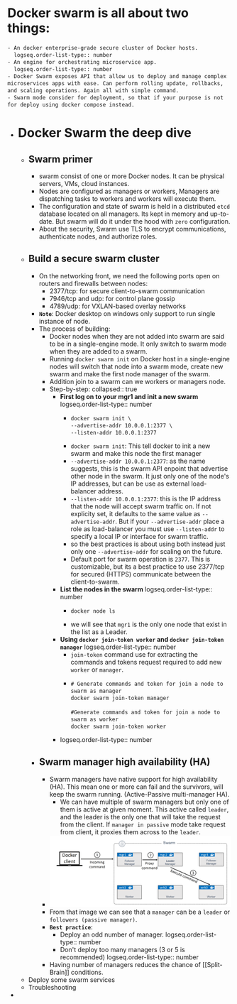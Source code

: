 # Docker swarm is all about two things:
	- An docker enterprise-grade secure cluster of Docker hosts.
	  logseq.order-list-type:: number
	- An engine for orchestrating microservice app.
	  logseq.order-list-type:: number
	- Docker Swarm exposes API that allow us to deploy and manage complex microservices apps with ease. Can perform rolling update, rollbacks, and scaling operations. Again all with simple command.
	- Swarm mode consider for deployment, so that if your purpose is not for deploy using docker compose instead.
- # Docker Swarm the deep dive
	- ## **Swarm primer**
		- swarm consist of one or more Docker nodes. It can be physical servers, VMs, cloud instances.
		- Nodes are configured as managers or workers, Managers are dispatching tasks to workers and workers will execute them.
		- The configuration and state of swarm is held in a distributed `etcd` database located on all managers. Its kept in memory and up-to-date. But swarm will do it under the hood with `zero` configuration.
		- About the security, Swarm use TLS to encrypt communications, authenticate nodes, and authorize roles.
	- ## **Build a secure swarm cluster**
		- On the networking front, we need the following ports open on routers and firewalls between nodes:
			- 2377/tcp: for secure client-to-swarm communication
			- 7946/tcp and udp: for control plane gossip
			- 4789/udp: for VXLAN-based overlay networks
		- **`Note`**: Docker desktop on windows only support to run single instance of node.
		- The process of building:
			- Docker nodes when they are not added into swarm are said to be in a single-engine mode. It only switch to swarm mode when they are added to a swarm.
			- Running `docker swarm init` on Docker host in a single-engine nodes will switch that node into  a swarm mode, create new swarm and make the first node manager of the swarm.
			- Addition join to a swarm can we workers or managers node.
			- Step-by-step:
			  collapsed:: true
				- **First log on to your mgr1 and init a new swarm**
				  logseq.order-list-type:: number
					- ```
					  docker swarm init \
					  --advertise-addr 10.0.0.1:2377 \
					  --listen-addr 10.0.0.1:2377
					  ```
					- `docker swarm init`: This tell docker to init a new swarm and make this node the first manager
					- `--advertise-addr 10.0.0.1:2377`: as the name suggests, this is the swarm API enpoint that advertise other node in the swarm. It just only one of the node's IP addresses, but can be use as external load-balancer address.
					- `--listen-addr 10.0.0.1:2377`: this is the IP address that the node will accept swarm traffic on. If not explicity set, it defaults to the same value as `--advertise-addr`. But if your `--advertise-addr` place a role as load-balancer you must use `--listen-addr` to specify a local IP or interface for swarm traffic.
					- so the best practices is about using both instead just only one `--advertise-addr` for scaling on the future.
					- Default port for swarm operation is `2377`. This is customizable, but its a best practice to use 2377/tcp for secured (HTTPS) communicate between the client-to-swarm.
				- **List the nodes in the swarm**
				  logseq.order-list-type:: number
					- ```
					  docker node ls
					  ```
					- we will see that `mgr1` is the only one node that exist in the list as a Leader.
				- **Using `docker join-token worker` and `docker join-token manager`**
				  logseq.order-list-type:: number
					- `join-token` command use for extracting the commands and tokens request required to add new `worker` or `manager`.
					- ```
					  # Generate commands and token for join a node to swarm as manager
					  docker swarm join-token manager
					  
					  #Generate commands and token for join a node to swarm as worker
					  docker swarm join-token worker
					  ```
				- logseq.order-list-type:: number
		- ## **Swarm manager high availability (HA)**
			- Swarm managers have native support for high availability (HA). This mean one or more can fail and the survivors, will keep the swarm running. (Active-Passive multi-manager HA).
				- We can have multiple of swarm managers but only one of them is active at given moment. This active called `leader`, and the leader is the only one that will take the request from the client. If `manager in passive` mode take request from client, it proxies them across to the `leader`.
			- ![2024-12-10-144655_1149x452_scrot.png](../assets/2024-12-10-144655_1149x452_scrot_1733816829514_0.png)
			- From that image we can see that a `manager` can be a `leader` or `followers (passive manager)`.
			- **`Best practice`**:
				- Deploy an odd number of manager.
				  logseq.order-list-type:: number
				- Don't deploy too many managers (3 or 5 is recommended)
				  logseq.order-list-type:: number
			- Having number of managers reduces the chance of [[Split-Brain]] conditions.
	- Deploy some swarm services
	- Troubleshooting
-